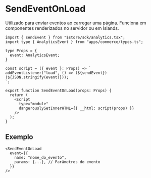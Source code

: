 # SendEventOnLoad

Utilizado para enviar eventos ao carregar uma página. Funciona em componentes renderizados no servidor ou em Islands.

```tsx
import { sendEvent } from "$store/sdk/analytics.tsx";
import type { AnalyticsEvent } from "apps/commerce/types.ts";

type Props = {
  event: AnalyticsEvent;
}

const script = ({ event }: Props) => `
addEventListener("load", () => (${sendEvent})(${JSON.stringify(event)}));
`;

export function SendEventOnLoad(props: Props) {
  return (
    <script
      type="module"
      dangerouslySetInnerHTML={{ __html: script(props) }}
    />
  );
}
```

## Exemplo

```tsx
<SendEventOnLoad
  event={{
    name: "nome_do_evento",
    params: {...}, // Parâmetros do evento
  }}
/>
```
